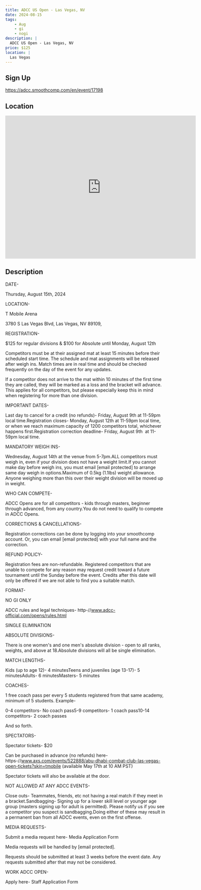 ```yaml
---
title: ADCC US Open - Las Vegas, NV
date: 2024-08-15
tags:
    - Aug
    - gi 
    - nogi 
description: |
  ADCC US Open - Las Vegas, NV
price: $125
location: |
  Las Vegas
---
```

## Sign Up
https://adcc.smoothcomp.com/en/event/17198

## Location
<iframe src="https://www.google.com/maps/embed?pb=!1m18!1m12!1m3!1d12345.6789!2d-115.1733899!3d36.1035663!2m3!1f0!2f0!3f0!3m2!1i1024!2i768!4f13.1!3m3!1m2!1s0x0%3A0x0!2z36.1035663!5e0!3m2!1sen!2sus!4v1234567890" width="600" height="450" style="border:0;" allowfullscreen="" loading="lazy"></iframe>

## Description
DATE-


Thursday, August 15th, 2024


LOCATION-


T Mobile Arena


3780 S Las Vegas Blvd, Las Vegas, NV 89109,


REGISTRATION-


$125 for regular divisions & $100 for Absolute until Monday, August 12th 


Competitors must be at their assigned mat at least 15 minutes before their scheduled start time. The schedule and mat assignments will be released after weigh ins. Match times are in real time and should be checked frequently on the day of the event for any updates.


If a competitor does not arrive to the mat within 10 minutes of the first time they are called, they will be marked as a loss and the bracket will advance. This applies for all competitors, but please especially keep this in mind when registering for more than one division.


IMPORTANT DATES-


Last day to cancel for a credit (no refunds)- Friday, August 9th at 11-59pm local time.Registration closes- Monday, August 12th at 11-59pm local time, or when we reach maximum capacity of 1200 competitors total, whichever happens first.Registration correction deadline- Friday, August 9th  at 11-59pm local time.


MANDATORY WEIGH INS-


Wednesday, August 14th at the venue from 5-7pm.ALL competitors must weigh in, even if your division does not have a weight limit.If you cannot make day before weigh ins, you must email [email protected] to arrange same day weigh in options.Maximum of 0.5kg (1.1lbs) weight allowance. Anyone weighing more than this over their weight division will be moved up in weight.


WHO CAN COMPETE-


ADCC Opens are for all competitors - kids through masters, beginner through advanced, from any country.You do not need to qualify to compete in ADCC Opens.


CORRECTIONS & CANCELLATIONS-


Registration corrections can be done by logging into your smoothcomp account. Or, you can email [email protected] with your full name and the correction.


REFUND POLICY-


Registration fees are non-refundable. Registered competitors that are unable to compete for any reason may request credit toward a future tournament until the Sunday before the event. Credits after this date will only be offered if we are not able to find you a suitable match.


FORMAT-



NO GI ONLY


ADCC rules and legal techniques- http-//www.adcc-official.com/opens/rules.html


SINGLE ELIMINATION



ABSOLUTE DIVISIONS-


There is one women's and one men's absolute division - open to all ranks, weights, and above at 18.Absolute divisions will all be single elimination.


MATCH LENGTHS-


Kids (up to age 12)- 4 minutesTeens and juveniles (age 13-17)- 5 minutesAdults- 6 minutesMasters- 5 minutes


COACHES-


1 free coach pass per every 5 students registered from that same academy, minimum of 5 students. Example-


0-4 competitors- No coach pass5-9 competitors- 1 coach pass10-14 competitors- 2 coach passes


And so forth.


SPECTATORS-


Spectator tickets- $20


Can be purchased in advance (no refunds) here- https-//www.axs.com/events/522888/abu-dhabi-combat-club-las-vegas-open-tickets?skin=tmobile (available May 17th at 10 AM PST)


Spectator tickets will also be available at the door.


NOT ALLOWED AT ANY ADCC EVENTS-


Close outs- Teammates, friends, etc not having a real match if they meet in a bracket.Sandbagging- Signing up for a lower skill level or younger age group (masters signing up for adult is permitted). Please notify us if you see a competitor you suspect is sandbagging.Doing either of these may result in a permanent ban from all ADCC events, even on the first offense.


MEDIA REQUESTS-


Submit a media request here- Media Application Form


Media requests will be handled by [email protected].


Requests should be submitted at least 3 weeks before the event date. Any requests submitted after that may not be considered.


WORK ADCC OPEN-


Apply here- Staff Application Form